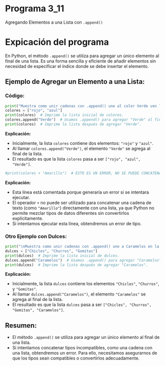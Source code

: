 # Programa 3_11
Agregando Elementos a una Lista con `.append()`
# Expicación del programa
En Python, el método `.append()` se utiliza para agregar un único elemento al final de una lista. Es una forma sencilla y eficiente de añadir elementos sin necesidad de especificar el índice donde se debe insertar el elemento.

## Ejemplo de Agregar un Elemento a una Lista:

### Código:

```python
print("Muestra como unir cadenas con .append() une al color Verde ven la lista:")
colores = ["rojo", "azul"]
print(colores)  # Imprime la lista inicial de colores.
colores.append("Verde")  # Usamos .append() para agregar "Verde" al final de la lista.
print(colores)  # Imprime la lista después de agregar "Verde".
```

**Explicación:**
- Inicialmente, la lista `colores` contiene dos elementos: `"rojo"` y `"azul"`.
- Al llamar `colores.append("Verde")`, el elemento `"Verde"` se agrega al final de la lista.
- El resultado es que la lista `colores` pasa a ser `["rojo", "azul", "Verde"]`.

```python
#print(colores + "Amarillo")  # ESTO ES UN ERROR, NO SE PUEDE CONCATENAR CADENAS DE TEXTO CON STR Y CADENA DE LISTA
```

**Explicación:**
- Esta línea está comentada porque generaría un error si se intentara ejecutar.
- El operador `+` no puede ser utilizado para concatenar una cadena de texto (como `"Amarillo"`) directamente con una lista, ya que Python no permite mezclar tipos de datos diferentes sin convertirlos explícitamente.
- Si intentamos ejecutar esta línea, obtendremos un error de tipo.

### Otro Ejemplo con Dulces:

```python
print("\nMuestra como unir cadenas con .append() une a Caramelos en la lista:")
dulces = ["Chicles", "Churros", "Gomitas"]
print(dulces)  # Imprime la lista inicial de dulces.
dulces.append("Caramelos")  # Usamos .append() para agregar "Caramelos" al final de la lista.
print(dulces)  # Imprime la lista después de agregar "Caramelos".
```

**Explicación:**
- Inicialmente, la lista `dulces` contiene los elementos `"Chicles"`, `"Churros"`, y `"Gomitas"`.
- Al llamar `dulces.append("Caramelos")`, el elemento `"Caramelos"` se agrega al final de la lista.
- El resultado es que la lista `dulces` pasa a ser `["Chicles", "Churros", "Gomitas", "Caramelos"]`.

## Resumen:
- El método `.append()` se utiliza para agregar un único elemento al final de una lista.
- Si intentamos concatenar tipos incompatibles, como una cadena con una lista, obtendremos un error. Para ello, necesitamos asegurarnos de que los tipos sean compatibles o convertirlos adecuadamente.

